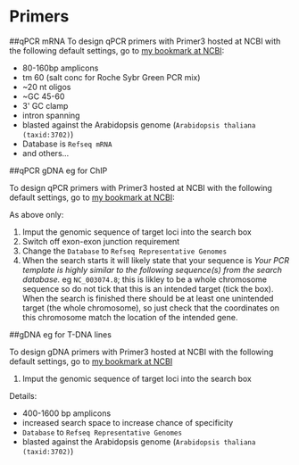 Primers
=========

##qPCR mRNA
To design qPCR primers with Primer3 hosted at NCBI with the following default settings, go to [my bookmark at NCBI](http://www.ncbi.nlm.nih.gov/tools/primer-blast/index.cgi?LINK_LOC=bookmark&PRIMER_PRODUCT_MIN=80&PRIMER_PRODUCT_MAX=160&PRIMER_NUM_RETURN=10&PRIMER_MIN_TM=55&PRIMER_OPT_TM=60.0&PRIMER_MAX_TM=65&PRIMER_MAX_DIFF_TM=3&PRIMER_ON_SPLICE_SITE=1&SPLICE_SITE_OVERLAP_5END=7&SPLICE_SITE_OVERLAP_3END=4&SPAN_INTRON=off&MIN_INTRON_SIZE=10&MAX_INTRON_SIZE=1000000&SEARCH_SPECIFIC_PRIMER=on&ORGANISM=Arabidopsis%20thaliana%20%28taxid%3A3702%29&PRIMER_SPECIFICITY_DATABASE=refseq_rna&TOTAL_PRIMER_SPECIFICITY_MISMATCH=1&PRIMER_3END_SPECIFICITY_MISMATCH=1&MISMATCH_REGION_LENGTH=5&PRODUCT_SIZE_DEVIATION=1000&ALLOW_TRANSCRIPT_VARIANTS=on&HITSIZE=10000&EVALUE=10000&WORD_SIZE=7&MAX_CANDIDATE_PRIMER=50000&PRIMER_MIN_SIZE=18&PRIMER_OPT_SIZE=20&PRIMER_MAX_SIZE=23&PRIMER_MIN_GC=45&PRIMER_MAX_GC=60&GC_CLAMP=2&POLYX=5&SELF_ANY=8.00&SELF_END=1&PRIMER_MISPRIMING_LIBRARY=AUTO&NO_SNP=off&LOW_COMPLEXITY_FILTER=on&MONO_CATIONS=105.7&DIVA_CATIONS=0.0&CON_ANEAL_OLIGO=50.0&CON_DNTPS=0.0&SALT_FORMULAR=1&TM_METHOD=1&PRIMER_INTERNAL_OLIGO_MIN_SIZE=18&PRIMER_INTERNAL_OLIGO_OPT_SIZE=20&PRIMER_INTERNAL_OLIGO_MAX_SIZE=27&PRIMER_INTERNAL_OLIGO_MIN_TM=57.0&PRIMER_INTERNAL_OLIGO_OPT_TM=60.0&PRIMER_INTERNAL_OLIGO_MAX_TM=63.0&PRIMER_INTERNAL_OLIGO_MAX_GC=80.0&PRIMER_INTERNAL_OLIGO_OPT_GC_PERCENT=50&PRIMER_INTERNAL_OLIGO_MIN_GC=20.0&PICK_HYB_PROBE=off&NEWWIN=off&NEWWIN=off):
- 80-160bp amplicons 
- tm 60 (salt conc for Roche Sybr Green PCR mix)
- ~20 nt oligos
- ~GC 45-60
-  3' GC clamp
- intron spanning
- blasted against the Arabidopsis genome (`Arabidopsis thaliana (taxid:3702)`)
- Database is `Refseq mRNA`
- and others...

##qPCR gDNA eg for ChIP

To design qPCR primers with Primer3 hosted at NCBI with the following default settings, go to [my bookmark at NCBI](http://www.ncbi.nlm.nih.gov/tools/primer-blast/index.cgi?LINK_LOC=bookmark&INPUT_SEQUENCE=GAAAGGCCGAAAATAAAGTTGTAAGAGATAAACCCGCCTATATAAATTCATATATTTTCCTCTCCGCTTT%0AGAATTGTCTCGTTGTCCTCCTCACTTTCATCAGCCGTTTTGAATCTCCGGCGACTTGACAGAGAAGAACA%0AAGGAAGAAGACTAAGAGAGAAAGTAAGAGATAATCCAGGAGATTCATTCTCCGTTTTGAATCTTCCTCAA%0ATCTCATCTTCTTCCGCTCTTTCTTTCCAAGGTAATAGGAACTTTCTGGATCTACTTTATTTGCTGGATCT%0ACGATCTTGTTTTCTCAATTTCCTTGAGATCTGGAATTCGTTTAATTTGGATCTGTGAACCTCCACTAAAT%0ACTTTTGGTTTTACTAGAATCGATCTAAGTTGACCGATCAGTTAGCTCGATTATAGCTACCAGAATTTGGC%0ATTGACCTTGATGGAGAGATCCATGTTCATGTTACCTGGGAAATGATTTGTATATGTGAATTGAAATCTGA%0AACTGTTGAAGTTAGATTGAATCTGAACACTGTCAATGTTAGATTGAATCTGAACACTGTTTAAGGTTAGA%0ATGAAGTTTGTGTATAGATTCTTCGAAACTTTAGGATTTGTAGTGTCGTACGTTGAACAGAAAGCTATTTC%0ATGATTCAATCAGGGTTTATTTGACTGTATTGAACTCTTTTTGTGTGTTTGCAGCTCATAAAAAATGGCTG%0AAGGCTGATGATATTCAACCAATCGTGTGTGACAATGGTACCGGTATGGTGAAGGCTGGATTTGCAGGAGA%0ATGATGCTCCCAGGGCTGTTTTTCCCAGTGTTGTTGGTAGGCCAAGACATCATGGTGTCATGGTTGGGATG%0AAACCAGAAGGATGCATATGTTGGTGATGAAGCACAATCCAAGAGAGGTATTCTTACCTTGAAGTATCCTA%0ATTGAGCATGGTGTTGTTAGCAACTGGGATGATATGGAAAAGATCTGGCATCACACTTTCTACAATGAGCT%0ATCGTATTGCTCCTGAAGAGCACCCTGTTCTTCTTACCGAGGCTCCTCTTAACCCAAAGGCCAACAGAGAG%0AAAGATGACTCAAATCATGTTTGAGACCTTTAACTCTCCCGCTATGTATGTCGCCATCCAAGCTGTTCTCT%0ACCTTGTACGCCAGTGGTCGTACAACCGGTTAGTACATTTTAGGCTTTTTGTTTATACTCATTGATCATTA%0ATTTGAACTGAGCTCTGATTATCTTCCATTGAACAGGTATTGTGCTGGATTCTGGTGATGGTGTGTCTCAC%0AACTGTGCCAATCTACGAGGGTTTCTCTCTTCCTCATGCCATCCTCCGTCTTGACCTTGCTGGACGTGACC%0ATTACTGATTACCTCATGAAGATCCTTACAGAGAGAGGTTACATGTTCACCACAACAGCAGAGCGGGAAAT%0ATGTAAGAGACATCAAGGAGAAGCTCTCCTTTGTTGCTGTTGACTACGAGCAGGAGATGGAAACCTCAAAG%0AACCAGCTCTTCCATCGAGAAGAACTATGAATTACCCGATGGGCAAGTCATCACGATTGGTGCTGAGAGAT%0ATCAGATGCCCAGAAGTCTTGTTCCAGCCCTCGTTTGTGGGAATGGAAGCTGCTGGAATCCACGAGACAAC%0ACTATAACTCAATCATGAAGTGTGATGTGGATATCAGGAAGGATCTGTACGGTAACATTGTGCTCAGTGGT%0AGGAACCACTATGTTCTCAGGTATCGCTGACCGTATGAGCAAAGAAATCACAGCACTTGCACCAAGCAGCA%0ATGAAGATTAAGGTCGTTGCACCACCTGAAAGGAAGTACAGTGTCTGGATCGGTGGTTCCATTCTTGCTTC%0ACCTCAGCACATTCCAGCAGGTAAAAATTGATCAGATTTTGTTTCGAATTCTCTTACATGCAAATTGAAAT%0ACAAAGGCTGATTATTTATGTATATGTTGGTTACAGATGTGGATCTCCAAGGCCGAGTATGATGAGGCAGG%0ATCCAGGAATCGTTCACAGAAAATGTTTCTAAGCTCTCAAGATCAAAGGCTTAAAAAGCTGGGGTTTTATG%0AAATGGGATCAAAGTTTCTTTTTTTCTTTTATATTTGCTTCTCCATTTGTTTGTTTCATTTCCCTTTTTGT%0ATTTCGTTTCTATGATGCACTTGTGTGTGACAAACTCTCTGGGTTTTTACTTACGTCTGCGTTTCAAAAAA%0AAAAAACCGCTTTCGTTTTGCGTTTTAGTCCCATTGTTTTGTAGCTCTGAGTGATCGAATTGATGCCTCTT%0ATATTCCTTTTGTTCCCTATAATTTCTTTCAAAACTCAGAAGAAAAACCTTGAAACTCTTTGCAATGTTAA%0ATATAAGTATTGTATAAGATTTTTATTGATTTGGTTATTAGTCTTACTTTTGCT&OVERLAP_5END=7&OVERLAP_3END=4&PRIMER_PRODUCT_MIN=80&PRIMER_PRODUCT_MAX=160&PRIMER_NUM_RETURN=10&PRIMER_MIN_TM=55&PRIMER_OPT_TM=60.0&PRIMER_MAX_TM=65&PRIMER_MAX_DIFF_TM=3&PRIMER_ON_SPLICE_SITE=0&SEARCHMODE=0&SPLICE_SITE_OVERLAP_5END=7&SPLICE_SITE_OVERLAP_3END=4&SPAN_INTRON=off&MIN_INTRON_SIZE=10&MAX_INTRON_SIZE=1000000&SEARCH_SPECIFIC_PRIMER=on&EXCLUDE_ENV=off&EXCLUDE_XM=off&TH_OLOGO_ALIGNMENT=off&TH_TEMPLATE_ALIGNMENT=off&ORGANISM=Arabidopsis%20thaliana%20%28taxid%3A3702%29&PRIMER_SPECIFICITY_DATABASE=refseq_representative_genomes&TOTAL_PRIMER_SPECIFICITY_MISMATCH=1&PRIMER_3END_SPECIFICITY_MISMATCH=1&MISMATCH_REGION_LENGTH=5&TOTAL_MISMATCH_IGNORE=6&MAX_TARGET_SIZE=4000&ALLOW_TRANSCRIPT_VARIANTS=on&HITSIZE=10000&EVALUE=10000&WORD_SIZE=7&MAX_CANDIDATE_PRIMER=500&PRIMER_MIN_SIZE=18&PRIMER_OPT_SIZE=20&PRIMER_MAX_SIZE=23&PRIMER_MIN_GC=45&PRIMER_MAX_GC=60&GC_CLAMP=2&NUM_TARGETS_WITH_PRIMERS=1000&NUM_TARGETS=20&MAX_TARGET_PER_TEMPLATE=100&POLYX=5&SELF_ANY=8.00&SELF_END=1&PRIMER_MAX_END_STABILITY=9&PRIMER_MAX_END_GC=5&PRIMER_MAX_TEMPLATE_MISPRIMING_TH=40.00&PRIMER_PAIR_MAX_TEMPLATE_MISPRIMING_TH=70.00&PRIMER_MAX_SELF_ANY_TH=45.0&PRIMER_MAX_SELF_END_TH=35.0&PRIMER_PAIR_MAX_COMPL_ANY_TH=45.0&PRIMER_PAIR_MAX_COMPL_END_TH=35.0&PRIMER_MAX_HAIRPIN_TH=24.0&PRIMER_MAX_TEMPLATE_MISPRIMING=12.00&PRIMER_PAIR_MAX_TEMPLATE_MISPRIMING=24.00&PRIMER_PAIR_MAX_COMPL_ANY=8.00&PRIMER_PAIR_MAX_COMPL_END=3.00&PRIMER_MISPRIMING_LIBRARY=AUTO&NO_SNP=off&LOW_COMPLEXITY_FILTER=on&MONO_CATIONS=105.7&DIVA_CATIONS=0.0&CON_ANEAL_OLIGO=50.0&CON_DNTPS=0.0&SALT_FORMULAR=1&TM_METHOD=1&PRIMER_INTERNAL_OLIGO_MIN_SIZE=18&PRIMER_INTERNAL_OLIGO_OPT_SIZE=20&PRIMER_INTERNAL_OLIGO_MAX_SIZE=27&PRIMER_INTERNAL_OLIGO_MIN_TM=57.0&PRIMER_INTERNAL_OLIGO_OPT_TM=60.0&PRIMER_INTERNAL_OLIGO_MAX_TM=63.0&PRIMER_INTERNAL_OLIGO_MAX_GC=80.0&PRIMER_INTERNAL_OLIGO_OPT_GC_PERCENT=50&PRIMER_INTERNAL_OLIGO_MIN_GC=20.0&PICK_HYB_PROBE=off&NEWWIN=off&NEWWIN=off&SHOW_SVIEWER=true):

 As above only:
 1. Imput the genomic sequence of target loci into the search box
 2. Switch off exon-exon junction requirement
 2. Change the `Database` to `Refseq Representative Genomes`
 3. When the search starts it will likely state that your sequence is *Your PCR template is highly similar to the following sequence(s) from the search database.* eg `NC_003074.8`; this is likley to be a whole chromosome sequence so do not tick that this is an intended target (tick the box).  When the search is finished there should be at least one unintended target (the whole chromosome), so just check that the coordinates on this chromosome match the location of the intended gene.
 
 ##gDNA eg for T-DNA lines

To design gDNA primers with Primer3 hosted at NCBI with the following default settings, go to [my bookmark at NCBI](http://www.ncbi.nlm.nih.gov/tools/primer-blast/index.cgi?LINK_LOC=bookmark&OVERLAP_5END=7&OVERLAP_3END=4&PRIMER_PRODUCT_MIN=400&PRIMER_PRODUCT_MAX=1600&PRIMER_NUM_RETURN=10&PRIMER_MIN_TM=57.0&PRIMER_OPT_TM=60.0&PRIMER_MAX_TM=63.0&PRIMER_MAX_DIFF_TM=3&PRIMER_ON_SPLICE_SITE=0&SEARCHMODE=0&SPLICE_SITE_OVERLAP_5END=7&SPLICE_SITE_OVERLAP_3END=4&SPAN_INTRON=off&MIN_INTRON_SIZE=1000&MAX_INTRON_SIZE=1000000&SEARCH_SPECIFIC_PRIMER=on&EXCLUDE_ENV=off&EXCLUDE_XM=off&TH_OLOGO_ALIGNMENT=off&TH_TEMPLATE_ALIGNMENT=off&ORGANISM=Arabidopsis%20thaliana%20%28taxid%3A3702%29&PRIMER_SPECIFICITY_DATABASE=refseq_representative_genomes&TOTAL_PRIMER_SPECIFICITY_MISMATCH=1&PRIMER_3END_SPECIFICITY_MISMATCH=1&MISMATCH_REGION_LENGTH=5&TOTAL_MISMATCH_IGNORE=6&MAX_TARGET_SIZE=4000&ALLOW_TRANSCRIPT_VARIANTS=off&HITSIZE=100000&EVALUE=100000&WORD_SIZE=7&MAX_CANDIDATE_PRIMER=500&PRIMER_MIN_SIZE=15&PRIMER_OPT_SIZE=20&PRIMER_MAX_SIZE=25&PRIMER_MIN_GC=20.0&PRIMER_MAX_GC=80.0&GC_CLAMP=0&NUM_TARGETS_WITH_PRIMERS=1000&NUM_TARGETS=20&MAX_TARGET_PER_TEMPLATE=100&POLYX=5&SELF_ANY=8.00&SELF_END=3.00&PRIMER_MAX_END_STABILITY=9&PRIMER_MAX_END_GC=5&PRIMER_MAX_TEMPLATE_MISPRIMING_TH=40.00&PRIMER_PAIR_MAX_TEMPLATE_MISPRIMING_TH=70.00&PRIMER_MAX_SELF_ANY_TH=45.0&PRIMER_MAX_SELF_END_TH=35.0&PRIMER_PAIR_MAX_COMPL_ANY_TH=45.0&PRIMER_PAIR_MAX_COMPL_END_TH=35.0&PRIMER_MAX_HAIRPIN_TH=24.0&PRIMER_MAX_TEMPLATE_MISPRIMING=12.00&PRIMER_PAIR_MAX_TEMPLATE_MISPRIMING=24.00&PRIMER_PAIR_MAX_COMPL_ANY=8.00&PRIMER_PAIR_MAX_COMPL_END=3.00&PRIMER_MISPRIMING_LIBRARY=AUTO&NO_SNP=off&LOW_COMPLEXITY_FILTER=on&MONO_CATIONS=50.0&DIVA_CATIONS=1.5&CON_ANEAL_OLIGO=50.0&CON_DNTPS=0.6&SALT_FORMULAR=1&TM_METHOD=1&PRIMER_INTERNAL_OLIGO_MIN_SIZE=18&PRIMER_INTERNAL_OLIGO_OPT_SIZE=20&PRIMER_INTERNAL_OLIGO_MAX_SIZE=27&PRIMER_INTERNAL_OLIGO_MIN_TM=57.0&PRIMER_INTERNAL_OLIGO_OPT_TM=60.0&PRIMER_INTERNAL_OLIGO_MAX_TM=63.0&PRIMER_INTERNAL_OLIGO_MAX_GC=80.0&PRIMER_INTERNAL_OLIGO_OPT_GC_PERCENT=50&PRIMER_INTERNAL_OLIGO_MIN_GC=20.0&PICK_HYB_PROBE=off&NEWWIN=off&NEWWIN=off&SHOW_SVIEWER=true)

1. Imput the genomic sequence of target loci into the search box

Details:
- 400-1600 bp amplicons 
- increased search space to increase chance of specificity
- `Database` to `Refseq Representative Genomes`
- blasted against the Arabidopsis genome (`Arabidopsis thaliana (taxid:3702)`)



